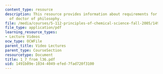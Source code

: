 ```yaml
---
content_type: resource
description: This resource provides information about requirements for the degree
  of doctor of philosophy.
file: /media/courses/5-112-principles-of-chemical-science-fall-2005/1491b09e10344049efed7fad720f3100_1_7_from_l36.pdf
file_type: application/pdf
learning_resource_types:
- Lecture Videos
ocw_type: OCWFile
parent_title: Video Lectures
parent_type: CourseSection
resourcetype: Document
title: 1_7_from_l36.pdf
uid: 1491b09e-1034-4049-efed-7fad720f3100
---
```

